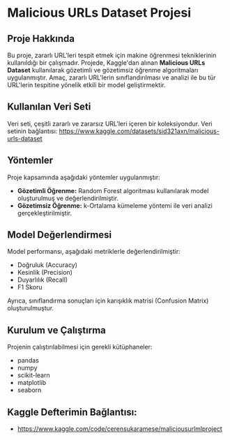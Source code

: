 # Malicious URLs Dataset Projesi

## Proje Hakkında
Bu proje, zararlı URL'leri tespit etmek için makine öğrenmesi tekniklerinin kullanıldığı bir çalışmadır. Projede, Kaggle'dan alınan **Malicious URLs Dataset** kullanılarak gözetimli ve gözetimsiz öğrenme algoritmaları uygulanmıştır. Amaç, zararlı URL'lerin sınıflandırılması ve analizi ile bu tür URL'lerin tespitine yönelik etkili bir model geliştirmektir.

## Kullanılan Veri Seti
Veri seti, çeşitli zararlı ve zararsız URL'leri içeren bir koleksiyondur. Veri setinin bağlantısı: https://www.kaggle.com/datasets/sid321axn/malicious-urls-dataset

## Yöntemler
Proje kapsamında aşağıdaki yöntemler uygulanmıştır:
- **Gözetimli Öğrenme:** Random Forest algoritması kullanılarak model oluşturulmuş ve değerlendirilmiştir.
- **Gözetimsiz Öğrenme:** k-Ortalama kümeleme yöntemi ile veri analizi gerçekleştirilmiştir.

## Model Değerlendirmesi
Model performansı, aşağıdaki metriklerle değerlendirilmiştir:
- Doğruluk (Accuracy)
- Kesinlik (Precision)
- Duyarlılık (Recall)
- F1 Skoru

Ayrıca, sınıflandırma sonuçları için karışıklık matrisi (Confusion Matrix) oluşturulmuştur.

## Kurulum ve Çalıştırma
Projenin çalıştırılabilmesi için gerekli kütüphaneler:
- pandas
- numpy
- scikit-learn
- matplotlib
- seaborn
## Kaggle Defterimin Bağlantısı:
- https://www.kaggle.com/code/cerensukaramese/maliciousurlmlproject
